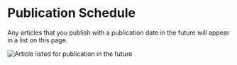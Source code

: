 Publication Schedule
====================

Any articles that you publish with a publication date in the future will
appear in a list on this page.

![Article listed for publication in the
future](../nstatic/pub_schedule.png)
